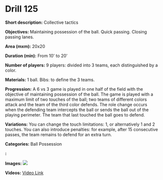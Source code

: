 # Drill 125

**Short description:**
Collective tactics

**Objectives:**
Maintaining possession of the ball. Quick passing. Closing passing lanes.

**Area (mxm):**
20x20

**Duration (min):**
From 10' to 20'

**Number of players:**
9 players: divided into 3 teams, each distinguished by a color.

**Materials:**
1 ball. Bibs: to define the 3 teams.

**Progression:**
A 6 vs 3 game is played in one half of the field with the objective of maintaining possession of the ball. The game is played with a maximum limit of two touches of the ball; two teams of different colors attack and the team of the third color defends. The role change occurs when the defending team intercepts the ball or sends the ball out of the playing perimeter. The team that last touched the ball goes to defend.

**Variations:**
You can change the touch limitations: 1, or alternatively 1 and 2 touches. You can also introduce penalties: for example, after 15 consecutive passes, the team remains to defend for an extra turn.

**Categories:**
Ball Possession

**:**


**Images:**
![](https://www.coachingfutsal.com/\images\5bb3e0fb2751a243733f44519c0ef1bc853dfaa26cfa2561a3c9d4f39af189f6cfd4fbb2f65c3431f4743ad0fc1d8437e64641aa58b8f52cc0ad60ed3ab111034dd3cea696a4a.jpg)

**Videos:**
[Video Link](https://www.youtube.com/embed/LhLXC0wEfos)

